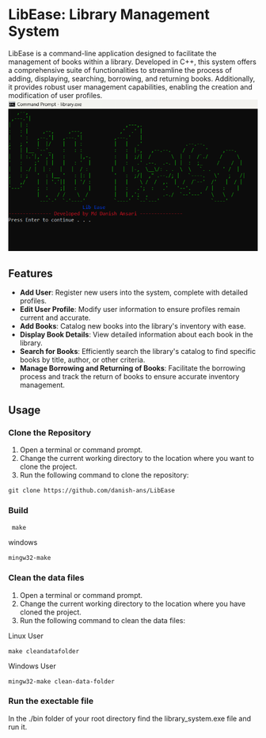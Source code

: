 # LibEase: Library Management System

LibEase is a command-line application designed to facilitate the management of books within a library. 
Developed in C++, this system offers a comprehensive suite of functionalities to streamline the process of adding, displaying, searching, borrowing, and returning books.
Additionally, it provides robust user management capabilities, enabling the creation and modification of user profiles.
![](img/banner.png)
## Features

- **Add User**: Register new users into the system, complete with detailed profiles.
- **Edit User Profile**: Modify user information to ensure profiles remain current and accurate.
- **Add Books**: Catalog new books into the library's inventory with ease.
- **Display Book Details**: View detailed information about each book in the library.
- **Search for Books**: Efficiently search the library's catalog to find specific books by title, author, or other criteria.
- **Manage Borrowing and Returning of Books**: Facilitate the borrowing process and track the return of books to ensure accurate inventory management.

## Usage

### Clone the Repository

1. Open a terminal or command prompt.
2. Change the current working directory to the location where you want to clone the project.
3. Run the following command to clone the repository:

```
git clone https://github.com/danish-ans/LibEase
```

### Build

```
 make 
```
windows 
```
mingw32-make
```

### Clean the data files

1. Open a terminal or command prompt.
2. Change the current working directory to the location where you have cloned the project.
3. Run the following command to clean the data files:

Linux User

```
make cleandatafolder
```

Windows User

```
mingw32-make clean-data-folder
```

### Run the exectable file
In the ./bin folder of your root directory find the library_system.exe file and run it.

